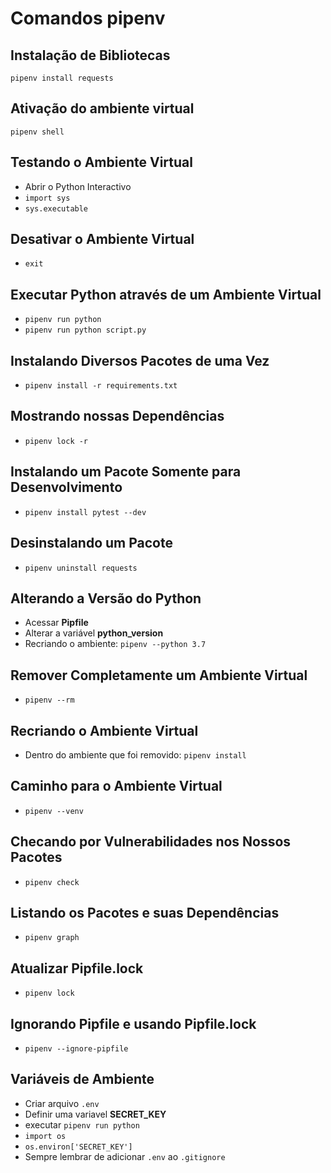 # Comandos pipenv

## Instalação de Bibliotecas

`pipenv install requests` 

## Ativação do ambiente virtual

`pipenv shell`

## Testando o Ambiente Virtual

- Abrir o Python Interactivo
- `import sys`
- `sys.executable`

## Desativar o Ambiente Virtual

- `exit`

## Executar Python através de um Ambiente Virtual

- `pipenv run python`
- `pipenv run python script.py`

## Instalando Diversos Pacotes de uma Vez

- `pipenv install -r requirements.txt`

## Mostrando nossas Dependências

- `pipenv lock -r`

## Instalando um Pacote Somente para Desenvolvimento

- `pipenv install pytest --dev`

## Desinstalando um Pacote

- `pipenv uninstall requests`

## Alterando a Versão do Python

- Acessar **Pipfile**
- Alterar a variável **python_version** 
- Recriando o ambiente: `pipenv --python 3.7`

## Remover Completamente um Ambiente Virtual

- `pipenv --rm`

## Recriando o Ambiente Virtual

- Dentro do ambiente que foi removido: `pipenv install`

## Caminho para o Ambiente Virtual

- `pipenv --venv`

## Checando por Vulnerabilidades nos Nossos Pacotes

- `pipenv check`

## Listando os Pacotes e suas Dependências

- `pipenv graph`

## Atualizar Pipfile.lock

- `pipenv lock`

## Ignorando Pipfile e usando Pipfile.lock

- `pipenv --ignore-pipfile`

## Variáveis de Ambiente

- Criar arquivo `.env`
- Definir uma variavel **SECRET_KEY**
- executar `pipenv run python`
- `import os`
- `os.environ['SECRET_KEY']`
- Sempre lembrar de adicionar `.env` ao `.gitignore`